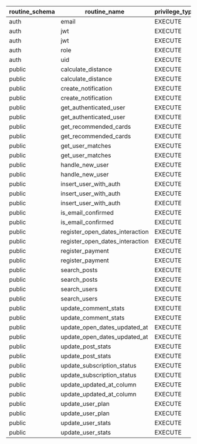 | routine_schema | routine_name                    | privilege_type | grantee      | grantor             |
| -------------- | ------------------------------- | -------------- | ------------ | ------------------- |
| auth           | email                           | EXECUTE        | PUBLIC       | supabase_auth_admin |
| auth           | jwt                             | EXECUTE        | postgres     | supabase_auth_admin |
| auth           | jwt                             | EXECUTE        | PUBLIC       | supabase_auth_admin |
| auth           | role                            | EXECUTE        | PUBLIC       | supabase_auth_admin |
| auth           | uid                             | EXECUTE        | PUBLIC       | supabase_auth_admin |
| public         | calculate_distance              | EXECUTE        | PUBLIC       | postgres            |
| public         | calculate_distance              | EXECUTE        | postgres     | postgres            |
| public         | create_notification             | EXECUTE        | postgres     | postgres            |
| public         | create_notification             | EXECUTE        | PUBLIC       | postgres            |
| public         | get_authenticated_user          | EXECUTE        | PUBLIC       | postgres            |
| public         | get_authenticated_user          | EXECUTE        | postgres     | postgres            |
| public         | get_recommended_cards           | EXECUTE        | PUBLIC       | postgres            |
| public         | get_recommended_cards           | EXECUTE        | postgres     | postgres            |
| public         | get_user_matches                | EXECUTE        | PUBLIC       | postgres            |
| public         | get_user_matches                | EXECUTE        | postgres     | postgres            |
| public         | handle_new_user                 | EXECUTE        | postgres     | postgres            |
| public         | handle_new_user                 | EXECUTE        | PUBLIC       | postgres            |
| public         | insert_user_with_auth           | EXECUTE        | PUBLIC       | postgres            |
| public         | insert_user_with_auth           | EXECUTE        | postgres     | postgres            |
| public         | insert_user_with_auth           | EXECUTE        | service_role | postgres            |
| public         | is_email_confirmed              | EXECUTE        | PUBLIC       | postgres            |
| public         | is_email_confirmed              | EXECUTE        | postgres     | postgres            |
| public         | register_open_dates_interaction | EXECUTE        | PUBLIC       | postgres            |
| public         | register_open_dates_interaction | EXECUTE        | postgres     | postgres            |
| public         | register_payment                | EXECUTE        | PUBLIC       | postgres            |
| public         | register_payment                | EXECUTE        | postgres     | postgres            |
| public         | search_posts                    | EXECUTE        | postgres     | postgres            |
| public         | search_posts                    | EXECUTE        | PUBLIC       | postgres            |
| public         | search_users                    | EXECUTE        | PUBLIC       | postgres            |
| public         | search_users                    | EXECUTE        | postgres     | postgres            |
| public         | update_comment_stats            | EXECUTE        | PUBLIC       | postgres            |
| public         | update_comment_stats            | EXECUTE        | postgres     | postgres            |
| public         | update_open_dates_updated_at    | EXECUTE        | postgres     | postgres            |
| public         | update_open_dates_updated_at    | EXECUTE        | PUBLIC       | postgres            |
| public         | update_post_stats               | EXECUTE        | PUBLIC       | postgres            |
| public         | update_post_stats               | EXECUTE        | postgres     | postgres            |
| public         | update_subscription_status      | EXECUTE        | PUBLIC       | postgres            |
| public         | update_subscription_status      | EXECUTE        | postgres     | postgres            |
| public         | update_updated_at_column        | EXECUTE        | postgres     | postgres            |
| public         | update_updated_at_column        | EXECUTE        | PUBLIC       | postgres            |
| public         | update_user_plan                | EXECUTE        | PUBLIC       | postgres            |
| public         | update_user_plan                | EXECUTE        | postgres     | postgres            |
| public         | update_user_stats               | EXECUTE        | PUBLIC       | postgres            |
| public         | update_user_stats               | EXECUTE        | postgres     | postgres            |